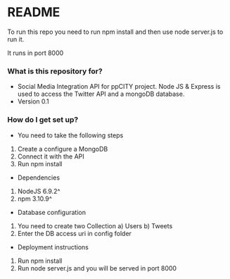 # README #

To run this repo you need to run npm install and then use node server.js to run it.

It runs in port 8000

### What is this repository for? ###

* Social Media Integration API for ppCITY project. Node JS & Express is used to access the Twitter API and a mongoDB database.
* Version 0.1

### How do I get set up? ###

* You need to take the following steps
1. Create a configure a MongoDB
2. Connect it with the API
3. Run npm install
* Dependencies
1. NodeJS 6.9.2^
2. npm 3.10.9^
* Database configuration
1. You need to create two Collection a) Users b) Tweets
2. Enter the DB access uri in config folder
* Deployment instructions
1. Run npm install
2. Run node server.js and you will be served in port 8000
